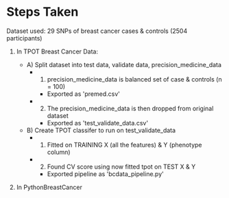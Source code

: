 # Steps Taken

Dataset used: 29 SNPs of breast cancer cases & controls (2504 participants)

1. In TPOT Breast Cancer Data:
   - A) Split dataset into test data, validate data, precision_medicine_data
     - 1) precision_medicine_data is balanced set of case & controls (n = 100)
	   - Exported as 'premed.csv'
	 - 2) The precision_medicine_data is then dropped from original dataset
	   - Exported as 'test_validate_data.csv'
   - B) Create TPOT classifer to run on test_validate_data 
	 - 1) Fitted on TRAINING X (all the features) & Y (phenotype column)
	 - 2) Found CV score using now fitted tpot on TEST X & Y
	   - Exported pipeline as 'bcdata_pipeline.py'

2. In PythonBreastCancer